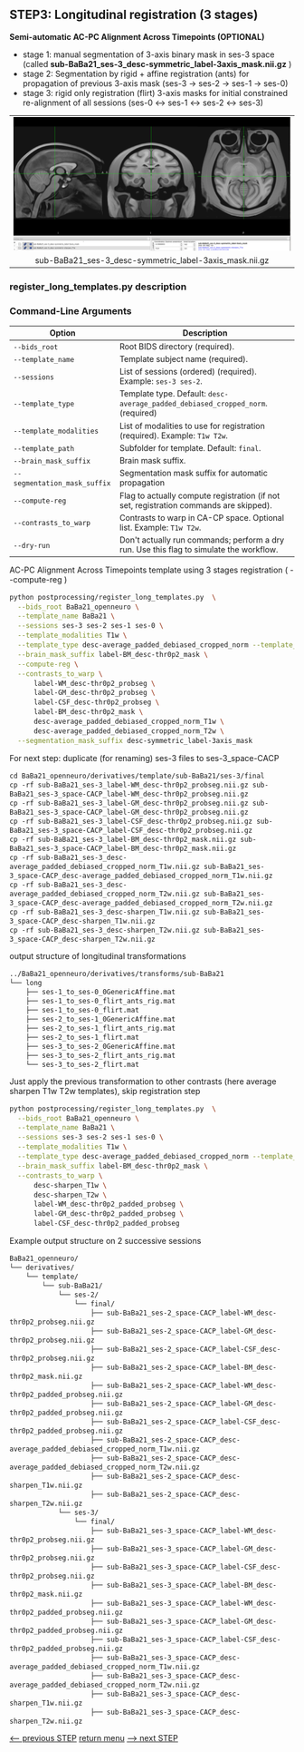 ## STEP3: Longitudinal registration (3 stages)

**Semi-automatic AC-PC Alignment Across Timepoints (OPTIONAL)** 
  - stage 1: manual segmentation of 3-axis binary mask in ses-3 space (called **sub-BaBa21_ses-3_desc-symmetric_label-3axis_mask.nii.gz** )
  - stage 2: Segmentation by rigid + affine registration (ants) for propagation of previous 3-axis mask (ses-3 -> ses-2 -> ses-1 -> ses-0)
  - stage 3: rigid only registration (flirt) 3-axis masks for initial constrained re-alignment of all sessions (ses-0 <-> ses-1 <-> ses-2 <-> ses-3)
<table>
<tr>
    <td align="center">
    <img src="https://github.com/arnaudletroter/BABACOOL/blob/main/images/ses-3_CACP_3axis.png" width="600" />
    </td>
</tr>
<tr> 
    <td align="center">sub-BaBa21_ses-3_desc-symmetric_label-3axis_mask.nii.gz</td> 
</tr>
</table>

### register_long_templates.py description

### Command-Line Arguments
| Option                        | Description                                                                             |
|-------------------------------|-----------------------------------------------------------------------------------------|
| `--bids_root`                 | Root BIDS directory (required).                                                         |
| `--template_name`             | Template subject name (required).                                                       |
| `--sessions`                  | List of sessions (ordered) (required). Example: `ses-3 ses-2`.                          |
| `--template_type`             | Template type. Default: `desc-average_padded_debiased_cropped_norm`. (required)                            |
| `--template_modalities`       | List of modalities to use for registration (required). Example: `T1w T2w`.              |
| `--template_path`             | Subfolder for template. Default: `final`.                                               |
| `--brain_mask_suffix`         | Brain mask suffix.                                                                      |
| `--segmentation_mask_suffix`  | Segmentation mask suffix for automatic propagation                                      |
| `--compute-reg`               | Flag to actually compute registration (if not set, registration commands are skipped).  |
| `--contrasts_to_warp`         | Contrasts to warp in CA-CP space. Optional list. Example: `T1w T2w`.                    |
| `--dry-run`                   | Don't actually run commands; perform a dry run. Use this flag to simulate the workflow. |

AC-PC Alignment Across Timepoints template using 3 stages registration ( --compute-reg )

```bash
python postprocessing/register_long_templates.py  \
  --bids_root BaBa21_openneuro \
  --template_name BaBa21 \
  --sessions ses-3 ses-2 ses-1 ses-0 \
  --template_modalities T1w \
  --template_type desc-average_padded_debiased_cropped_norm --template_path final \
  --brain_mask_suffix label-BM_desc-thr0p2_mask \
  --compute-reg \
  --contrasts_to_warp \
      label-WM_desc-thr0p2_probseg \
      label-GM_desc-thr0p2_probseg \
      label-CSF_desc-thr0p2_probseg \
      label-BM_desc-thr0p2_mask \
      desc-average_padded_debiased_cropped_norm_T1w \
      desc-average_padded_debiased_cropped_norm_T2w \
  --segmentation_mask_suffix desc-symmetric_label-3axis_mask
```

For next step: duplicate (for renaming) ses-3 files to ses-3_space-CACP
```
cd BaBa21_openneuro/derivatives/template/sub-BaBa21/ses-3/final
cp -rf sub-BaBa21_ses-3_label-WM_desc-thr0p2_probseg.nii.gz sub-BaBa21_ses-3_space-CACP_label-WM_desc-thr0p2_probseg.nii.gz
cp -rf sub-BaBa21_ses-3_label-GM_desc-thr0p2_probseg.nii.gz sub-BaBa21_ses-3_space-CACP_label-GM_desc-thr0p2_probseg.nii.gz
cp -rf sub-BaBa21_ses-3_label-CSF_desc-thr0p2_probseg.nii.gz sub-BaBa21_ses-3_space-CACP_label-CSF_desc-thr0p2_probseg.nii.gz
cp -rf sub-BaBa21_ses-3_label-BM_desc-thr0p2_mask.nii.gz sub-BaBa21_ses-3_space-CACP_label-BM_desc-thr0p2_mask.nii.gz
cp -rf sub-BaBa21_ses-3_desc-average_padded_debiased_cropped_norm_T1w.nii.gz sub-BaBa21_ses-3_space-CACP_desc-average_padded_debiased_cropped_norm_T1w.nii.gz
cp -rf sub-BaBa21_ses-3_desc-average_padded_debiased_cropped_norm_T2w.nii.gz sub-BaBa21_ses-3_space-CACP_desc-average_padded_debiased_cropped_norm_T2w.nii.gz
cp -rf sub-BaBa21_ses-3_desc-sharpen_T1w.nii.gz sub-BaBa21_ses-3_space-CACP_desc-sharpen_T1w.nii.gz
cp -rf sub-BaBa21_ses-3_desc-sharpen_T2w.nii.gz sub-BaBa21_ses-3_space-CACP_desc-sharpen_T2w.nii.gz
```
output structure of longitudinal transformations 
```
../BaBa21_openneuro/derivatives/transforms/sub-BaBa21
└── long
    ├── ses-1_to_ses-0_0GenericAffine.mat
    ├── ses-1_to_ses-0_flirt_ants_rig.mat
    ├── ses-1_to_ses-0_flirt.mat
    ├── ses-2_to_ses-1_0GenericAffine.mat
    ├── ses-2_to_ses-1_flirt_ants_rig.mat
    ├── ses-2_to_ses-1_flirt.mat
    ├── ses-3_to_ses-2_0GenericAffine.mat
    ├── ses-3_to_ses-2_flirt_ants_rig.mat
    └── ses-3_to_ses-2_flirt.mat
```

Just apply the previous transformation to other contrasts (here average sharpen T1w T2w templates), skip registration step

```bash
python postprocessing/register_long_templates.py  \
  --bids_root BaBa21_openneuro \
  --template_name BaBa21 \
  --sessions ses-3 ses-2 ses-1 ses-0 \
  --template_modalities T1w \
  --template_type desc-average_padded_debiased_cropped_norm --template_path final \
  --brain_mask_suffix label-BM_desc-thr0p2_mask \
  --contrasts_to_warp \
      desc-sharpen_T1w \
      desc-sharpen_T2w \
      label-WM_desc-thr0p2_padded_probseg \
      label-GM_desc-thr0p2_padded_probseg \
      label-CSF_desc-thr0p2_padded_probseg
```

Example output structure on 2 successive sessions
```
BaBa21_openneuro/
└── derivatives/
    └── template/
        └── sub-BaBa21/
            └── ses-2/
                └── final/
                    ├── sub-BaBa21_ses-2_space-CACP_label-WM_desc-thr0p2_probseg.nii.gz
                    ├── sub-BaBa21_ses-2_space-CACP_label-GM_desc-thr0p2_probseg.nii.gz
                    ├── sub-BaBa21_ses-2_space-CACP_label-CSF_desc-thr0p2_probseg.nii.gz
                    ├── sub-BaBa21_ses-2_space-CACP_label-BM_desc-thr0p2_mask.nii.gz
                    ├── sub-BaBa21_ses-2_space-CACP_label-WM_desc-thr0p2_padded_probseg.nii.gz
                    ├── sub-BaBa21_ses-2_space-CACP_label-GM_desc-thr0p2_padded_probseg.nii.gz
                    ├── sub-BaBa21_ses-2_space-CACP_label-CSF_desc-thr0p2_padded_probseg.nii.gz
                    ├── sub-BaBa21_ses-2_space-CACP_desc-average_padded_debiased_cropped_norm_T1w.nii.gz
                    ├── sub-BaBa21_ses-2_space-CACP_desc-average_padded_debiased_cropped_norm_T2w.nii.gz
                    ├── sub-BaBa21_ses-2_space-CACP_desc-sharpen_T1w.nii.gz
                    ├── sub-BaBa21_ses-2_space-CACP_desc-sharpen_T2w.nii.gz   
            └── ses-3/
                └── final/
                    ├── sub-BaBa21_ses-3_space-CACP_label-WM_desc-thr0p2_probseg.nii.gz
                    ├── sub-BaBa21_ses-3_space-CACP_label-GM_desc-thr0p2_probseg.nii.gz
                    ├── sub-BaBa21_ses-3_space-CACP_label-CSF_desc-thr0p2_probseg.nii.gz
                    ├── sub-BaBa21_ses-3_space-CACP_label-BM_desc-thr0p2_mask.nii.gz
                    ├── sub-BaBa21_ses-3_space-CACP_label-WM_desc-thr0p2_padded_probseg.nii.gz
                    ├── sub-BaBa21_ses-3_space-CACP_label-GM_desc-thr0p2_padded_probseg.nii.gz
                    ├── sub-BaBa21_ses-3_space-CACP_label-CSF_desc-thr0p2_padded_probseg.nii.gz
                    ├── sub-BaBa21_ses-3_space-CACP_desc-average_padded_debiased_cropped_norm_T1w.nii.gz
                    ├── sub-BaBa21_ses-3_space-CACP_desc-average_padded_debiased_cropped_norm_T2w.nii.gz
                    ├── sub-BaBa21_ses-3_space-CACP_desc-sharpen_T1w.nii.gz
                    ├── sub-BaBa21_ses-3_space-CACP_desc-sharpen_T2w.nii.gz
```

[<-- previous STEP](hist_normalization.md) [return menu](../pipeline4D.md) [--> next STEP](symmetrize_template.md)